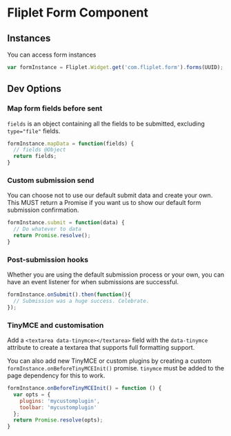 # Fliplet Form Component

## Instances

You can access form instances

```js
var formInstance = Fliplet.Widget.get('com.fliplet.form').forms(UUID);
```

## Dev Options

### Map form fields before sent

`fields` is an object containing all the fields to be submitted, excluding `type="file"` fields.  

```js
formInstance.mapData = function(fields) {
  // fields @Object
  return fields;
}
```

### Custom submission send
You can choose not to use our default submit data and create your own.
This MUST return a Promise if you want us to show our default form submission confirmation.

```js
formInstance.submit = function(data) {
  // Do whatever to data
  return Promise.resolve();
}
```

### Post-submission hooks

Whether you are using the default submission process or your own, you can have an event listener for when submissions are successful.

```js
formInstance.onSubmit().then(function(){
  // Submission was a huge success. Celebrate.
});
```

### TinyMCE and customisation

Add a `<textarea data-tinymce></textarea>` field with the `data-tinymce` attribute to create a textarea that supports full formatting support.

You can also add new TinyMCE or custom plugins by creating a custom `formInstance.onBeforeTinyMCEInit()` promise. `tinymce` must be added to the page dependency for this to work.

```js
formInstance.onBeforeTinyMCEInit() = function () {
  var opts = {
    plugins: 'mycustomplugin',
    toolbar: 'mycustomplugin'
  };
  return Promise.resolve(opts);
}
```
